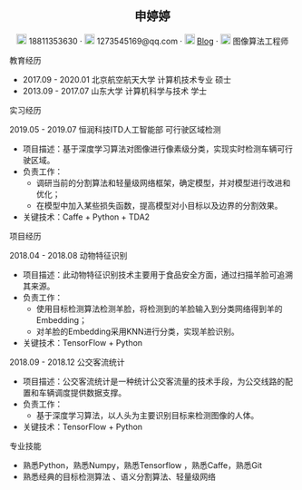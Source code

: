  <center>
     <h2>申婷婷</h2>
     <div>
         <span>
             <img src="assets/phone-solid.svg" width="18px">
             18811353630
         </span>
         ·
         <span>
             <img src="assets/envelope-solid.svg" width="18px">
             1273545169@qq.com
         </span>
         ·
         <span>
             <img src="assets/rss-solid.svg" width="18px">
             <a href="https://blog.csdn.net/baidu_27643275">Blog</a>
         </span>
         ·
         <span>
             <img src="assets/info-circle-solid.svg" width="18px">
             图像算法工程师
         </span>
     </div>
 </center>



 教育经历

- 2017.09 - 2020.01  北京航空航天大学 计算机技术专业     硕士
- 2013.09 - 2017.07  山东大学                    计算机科学与技术 学士              

 实习经历

2019.05 - 2019.07                    恒润科技ITD人工智能部              可行驶区域检测    

- 项目描述：基于深度学习算法对图像进行像素级分类，实现实时检测车辆可行驶区域。
- 负责工作：
  - 调研当前的分割算法和轻量级网络框架，确定模型，并对模型进行改进和优化；
  - 在模型中加入某些损失函数，提高模型对小目标以及边界的分割效果。
- 关键技术：Caffe + Python + TDA2

 项目经历

2018.04 - 2018.08                 动物特征识别                          

- 项目描述：此动物特征识别技术主要用于食品安全方面，通过扫描羊脸可追溯其来源。
- 负责工作：
  - 使用目标检测算法检测羊脸，将检测到的羊脸输入到分类网络得到羊的Embedding；
  - 对羊脸的Embedding采用KNN进行分类，实现羊脸识别。
- 关键技术：TensorFlow + Python

2018.09 - 2018.12                 公交客流统计                                

- 项目描述：公交客流统计是一种统计公交客流量的技术手段，为公交线路的配置和车辆调度提供数据支撑。
- 负责工作：
  - 基于深度学习算法，以人头为主要识别目标来检测图像的人体。
- 关键技术：TensorFlow + Python

 专业技能

- 熟悉Python，熟悉Numpy，熟悉Tensorflow ，熟悉Caffe，熟悉Git
- 熟悉经典的目标检测算法 、语义分割算法、轻量级网络
